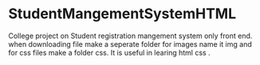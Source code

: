 # StudentMangementSystemHTML
College project on Student registration mangement system only front end.
when downloading file make a seperate folder for images name it img and for css files make a folder css.
It is useful in learing html css .

